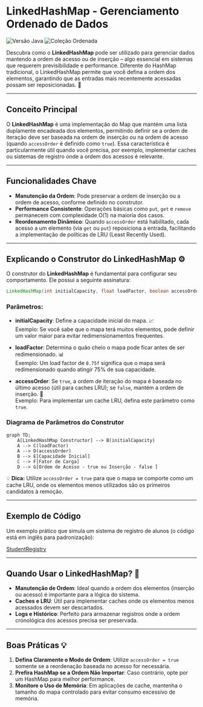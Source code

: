 # LinkedHashMap - Gerenciamento Ordenado de Dados

![Versão Java](https://img.shields.io/badge/Java-17%2B-blue)
![Coleção Ordenada](https://img.shields.io/badge/Ordered-LinkedHashMap-green)

Descubra como o **LinkedHashMap** pode ser utilizado para gerenciar dados mantendo a ordem de acesso ou de inserção – algo essencial em sistemas que requerem previsibilidade e performance. Diferente do HashMap tradicional, o LinkedHashMap permite que você defina a ordem dos elementos, garantindo que as entradas mais recentemente acessadas possam ser reposicionadas. 🔄

---

## Conceito Principal

O **LinkedHashMap** é uma implementação do Map que mantém uma lista duplamente encadeada dos elementos, permitindo definir se a ordem de iteração deve ser baseada na ordem de inserção ou na ordem de acesso (quando `accessOrder` é definido como `true`). Essa característica é particularmente útil quando você precisa, por exemplo, implementar caches ou sistemas de registro onde a ordem dos acessos é relevante.

---

## Funcionalidades Chave

- **Manutenção da Ordem**: Pode preservar a ordem de inserção ou a ordem de acesso, conforme definido no construtor.
- **Performance Consistente**: Operações básicas como `put`, `get` e `remove` permanecem com complexidade O(1) na maioria dos casos.
- **Reordenamento Dinâmico**: Quando `accessOrder` está habilitado, cada acesso a um elemento (via `get` ou `put`) reposiciona a entrada, facilitando a implementação de políticas de LRU (Least Recently Used).

---

## Explicando o Construtor do LinkedHashMap ⚙️

O construtor do **LinkedHashMap** é fundamental para configurar seu comportamento. Ele possui a seguinte assinatura:

```java
LinkedHashMap(int initialCapacity, float loadFactor, boolean accessOrder)
```

### Parâmetros:
- **initialCapacity**: Define a capacidade inicial do mapa. 📈  
  Exemplo: Se você sabe que o mapa terá muitos elementos, pode definir um valor maior para evitar redimensionamentos frequentes.

- **loadFactor**: Determina o quão cheio o mapa pode ficar antes de ser redimensionado. 📊  
  Exemplo: Um load factor de `0.75f` significa que o mapa será redimensionado quando atingir 75% de sua capacidade.

- **accessOrder**: Se `true`, a ordem de iteração do mapa é baseada no último acesso (útil para caches LRU); se `false`, mantém a ordem de inserção. 🔄  
  Exemplo: Para implementar um cache LRU, defina este parâmetro como `true`.

### Diagrama de Parâmetros do Construtor

```mermaid
graph TD;
    A[LinkedHashMap Constructor] --> B(initialCapacity)
    A --> C(loadFactor)
    A --> D(accessOrder)
    B --> E[Capacidade Inicial]
    C --> F[Fator de Carga]
    D --> G[Ordem de Acesso - true ou Inserção - false ]
```

💡 **Dica:** Utilize `accessOrder = true` para que o mapa se comporte como um cache LRU, onde os elementos menos utilizados são os primeiros candidatos à remoção.

---

## Exemplo de Código

Um exemplo prático que simula um sistema de registro de alunos (o código está em inglês para padronização):

[StudentRegistry](/src/DataStructure/LinkedHashMap/StudentRegistry.java)

---

## Quando Usar o LinkedHashMap? 🚀

- **Manutenção de Ordem**: Ideal quando a ordem dos elementos (inserção ou acesso) é importante para a lógica do sistema.
- **Caches e LRU**: Útil para implementar caches onde os elementos menos acessados devem ser descartados.
- **Logs e Histórico**: Perfeito para armazenar registros onde a ordem cronológica dos acessos precisa ser preservada.

---

## Boas Práticas 💡

1. **Defina Claramente o Modo de Ordem**: Utilize `accessOrder = true` somente se a reordenação baseada no acesso for necessária.
2. **Prefira HashMap se a Ordem Não Importar**: Caso contrário, opte por um HashMap para melhor performance.
3. **Monitore o Uso de Memória**: Em aplicações de cache, mantenha o tamanho do mapa controlado para evitar consumo excessivo de memória.
